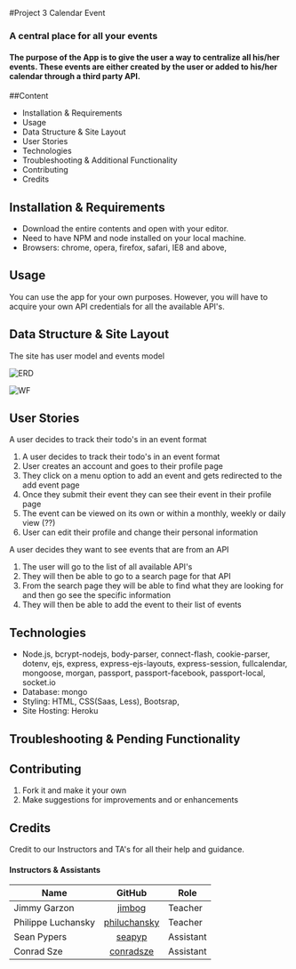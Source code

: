 
#Project 3 Calendar Event
### A central place for all your events

#### The purpose of the App is to give the user a way to centralize all his/her events. These events are either created by the user or added to his/her calendar through a third party API.


##Content
* Installation & Requirements
* Usage
* Data Structure & Site Layout
* User Stories
* Technologies
* Troubleshooting & Additional Functionality
* Contributing
* Credits

## Installation & Requirements
* Download the entire contents and open with your editor.
* Need to have NPM and node installed on your local machine.
* Browsers: chrome, opera, firefox, safari, IE8 and above,

## Usage
You can use the app for your own purposes. However, you will have to acquire your own API credentials for all the available API's.  



## Data Structure & Site Layout
The site has user model and events model

![ERD]()



![WF]()

## User Stories

A user decides to track their todo's in an event format

1. A user decides to track their todo's in an event format
2. User creates an account and goes to their profile page
3. They click on a menu option to add an event and gets redirected to the add event page
4. Once they submit their event they can see their event in their profile page
5. The event can be viewed on its own or within a monthly, weekly or daily view (??)
6. User can edit their profile and change their personal information

A user decides they want to see events that are from an API

1. The user will go to the list of all available API's
2. They will then be able to go to a search page for that API
3. From the search page they will be able to find what they are looking for and then go see the specific information
4. They will then be able to add the event to their list of events

## Technologies
* Node.js, bcrypt-nodejs, body-parser, connect-flash, cookie-parser, dotenv,
  ejs, express, express-ejs-layouts, express-session, fullcalendar, mongoose,
  morgan, passport, passport-facebook, passport-local, socket.io
* Database: mongo
* Styling: HTML, CSS(Saas, Less), Bootsrap,
* Site Hosting:  Heroku


## Troubleshooting & Pending Functionality


## Contributing
1. Fork it and make it your own
2. Make suggestions for improvements and or enhancements

## Credits

Credit to our Instructors and TA's for all their help and guidance.

#### Instructors & Assistants

| Name               |                   GitHub                  | Role
| ------------------ |   :--------------------------------------: | ------------ |
| Jimmy Garzon       |   [jimbog](https://github.com/jimbog)    | Teacher |
| Philippe Luchansky |  [philuchansky](https://github.com/philuchansky) | Teacher |
| Sean Pypers  |   [seapyp](https://github.com/seapyp)    |  Assistant |
| Conrad Sze   |   [conradsze](https://github.com/conradsze) |  Assistant |
